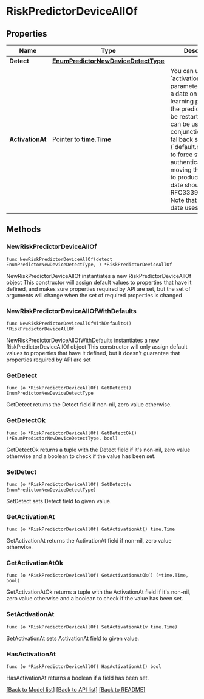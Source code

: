 # RiskPredictorDeviceAllOf

## Properties

Name | Type | Description | Notes
------------ | ------------- | ------------- | -------------
**Detect** | [**EnumPredictorNewDeviceDetectType**](EnumPredictorNewDeviceDetectType.md) |  | 
**ActivationAt** | Pointer to **time.Time** | You can use the &#x60;activationAt&#x60; parameter to specify a date on which the learning process for the predictor should be restarted. This can be used in conjunction with the fallback setting (&#x60;default.result.level&#x60;) to force strong authentication when moving the predictor to production. The date should be in an RFC3339 format. Note that activation date uses UTC time. | [optional] 

## Methods

### NewRiskPredictorDeviceAllOf

`func NewRiskPredictorDeviceAllOf(detect EnumPredictorNewDeviceDetectType, ) *RiskPredictorDeviceAllOf`

NewRiskPredictorDeviceAllOf instantiates a new RiskPredictorDeviceAllOf object
This constructor will assign default values to properties that have it defined,
and makes sure properties required by API are set, but the set of arguments
will change when the set of required properties is changed

### NewRiskPredictorDeviceAllOfWithDefaults

`func NewRiskPredictorDeviceAllOfWithDefaults() *RiskPredictorDeviceAllOf`

NewRiskPredictorDeviceAllOfWithDefaults instantiates a new RiskPredictorDeviceAllOf object
This constructor will only assign default values to properties that have it defined,
but it doesn't guarantee that properties required by API are set

### GetDetect

`func (o *RiskPredictorDeviceAllOf) GetDetect() EnumPredictorNewDeviceDetectType`

GetDetect returns the Detect field if non-nil, zero value otherwise.

### GetDetectOk

`func (o *RiskPredictorDeviceAllOf) GetDetectOk() (*EnumPredictorNewDeviceDetectType, bool)`

GetDetectOk returns a tuple with the Detect field if it's non-nil, zero value otherwise
and a boolean to check if the value has been set.

### SetDetect

`func (o *RiskPredictorDeviceAllOf) SetDetect(v EnumPredictorNewDeviceDetectType)`

SetDetect sets Detect field to given value.


### GetActivationAt

`func (o *RiskPredictorDeviceAllOf) GetActivationAt() time.Time`

GetActivationAt returns the ActivationAt field if non-nil, zero value otherwise.

### GetActivationAtOk

`func (o *RiskPredictorDeviceAllOf) GetActivationAtOk() (*time.Time, bool)`

GetActivationAtOk returns a tuple with the ActivationAt field if it's non-nil, zero value otherwise
and a boolean to check if the value has been set.

### SetActivationAt

`func (o *RiskPredictorDeviceAllOf) SetActivationAt(v time.Time)`

SetActivationAt sets ActivationAt field to given value.

### HasActivationAt

`func (o *RiskPredictorDeviceAllOf) HasActivationAt() bool`

HasActivationAt returns a boolean if a field has been set.


[[Back to Model list]](../README.md#documentation-for-models) [[Back to API list]](../README.md#documentation-for-api-endpoints) [[Back to README]](../README.md)


